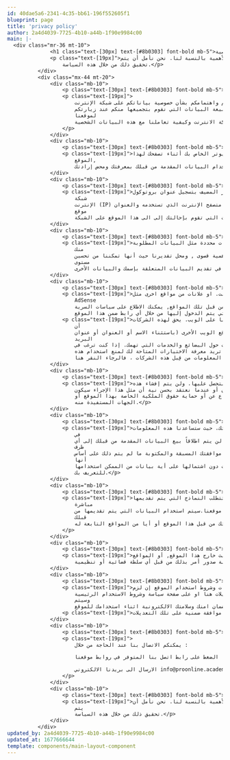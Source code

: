 ```yaml
---
id: 40dae5a6-2341-4c35-bb61-196f552605f1
blueprint: page
title: 'privacy policy'
author: 2a4d4039-7725-4b10-a44b-1f90e9984c00
main: |-
  <div class="mr-36 mt-10">
              <h1 class="text-[30px] text-[#8b0303] font-bold mb-5">سياسة الخصوصية ....</h1>
              <p class="text-[19px]">إن مخاوفك واهتمامك بشأن سرية وخصوصية البيانات تعتبر مسألة في غاية الأهمية بالنسبة لنا. نحن نأمل أن يتم
                  تحقيق ذلك من خلال هذه السياسة.</p>
          </div>
          <div class="mx-44 mt-20">
              <div class="mb-10">
                  <p class="text-[30px] text-[#8b0303] font-bold mb-5">الخصوصية وبيان سريّة المعلومات</p>
                  <p class="text-[19px]">
                      تلتزم شركه نخبة القادة للتعليم و نقدر مخاوفكم واهتمامكم بشأن خصوصية بياناتكم على شبكة الإنترنت.
                      لقد تم إعداد هذه السياسة لمساعدتكم في تفهم طبيعة البيانات التي نقوم بتجميعها منكم عند زيارتكم
                      لموقعنا
                      على شبكة الانترنت وكيفية تعاملنا مع هذه البيانات الشخصية.
                  </p>
              </div>
              <div class="mb-10">
                  <p class="text-[30px] text-[#8b0303] font-bold mb-5">التصفح</p>
                  <p class="text-[19px]">لم نقم بتصميم هذا الموقع من أجل تجميع بياناتك الشخصية من جهاز الكمبيوتر الخاص بك أثناء تصفحك لهذا
                      الموقع,
                      وإنما سيتم فقط استخدام البيانات المقدمة من قبلك بمعرفتك ومحض إرادتك.</p>
              </div>
              <div class="mb-10">
                  <p class="text-[30px] text-[#8b0303] font-bold mb-5">عنوان بروتوكول شبكة الإنترنت (IP)</p>
                  <p class="text-[19px]">في أي وقت تزور فيه اي موقع انترنت بما فيها هذا الموقع , سيقوم السيرفر المضيف بتسجيل عنوان بروتوكول
                      شبكة
                      الإنترنت (IP) الخاص بك , تاريخ ووقت الزيارة ونوع متصفح الإنترنت الذي تستخدمه والعنوان URL الخاص بأي
                      موقع
                      من مواقع الإنترنت التي تقوم بإحالتك إلى الى هذا الموقع على الشبكة.</p>
              </div>
              <div class="mb-10">
                  <p class="text-[30px] text-[#8b0303] font-bold mb-5">عمليات المسح على الشبكة</p>
                  <p class="text-[19px]">إن عمليات المسح التي نقوم بها مباشرة على الشبكة تمكننا من تجميع بيانات محددة مثل البيانات المطلوبة
                      منك
                      بخصوص نظرتك وشعورك تجاه موقعنا.تعتبر ردودك ذات أهمية قصوى , ومحل تقديرنا حيث أنها تمكننا من تحسين
                      مستوى
                      موقعنا, ولك كامل الحرية والإختيار في تقديم البيانات المتعلقة بإسمك والبيانات الأخرى.</p>
              </div>
              <div class="mb-10">
                  <p class="text-[30px] text-[#8b0303] font-bold mb-5">الروابط بالمواقع الأخرى على شبكة الإنترنت </p>
                  <p class="text-[19px]">قد يشتمل موقعنا على روابط بالمواقع الأخرى على شبكة الإنترنت. او علانات من مواقع اخرى مثل Google
                      AdSense
                      ولا نعتبر مسئولين عن أساليب تجميع البيانات من قبل تلك المواقع, يمكنك الاطلاع على سياسات السرية
                      والمحتويات الخاصة بتلك المواقع التي يتم الدخول إليها من خلال أي رابط ضمن هذا الموقع.</p>
                  <p class="text-[19px]">نحن قد نستعين بشركات إعلان لأطراف ثالثة لعرض الإعلانات عندما تزور موقعنا على الويب. يحق لهذه الشركات
                      أن
                      تستخدم معلومات حول زياراتك لهذا الموقع ولمواقع الويب الأخرى (باستثناء الاسم أو العنوان أو عنوان
                      البريد
                      الإلكتروني أو رقم الهاتف)، وذلك من أجل تقديم إعلانات حول البضائع والخدمات التي تهمك. إذا كنت ترغب في
                      مزيد من المعلومات حول هذا الأمر وكذلك إذا كنت تريد معرفة الاختيارات المتاحة لك لمنع استخدام هذه
                      المعلومات من قِبل هذه الشركات ، فالرجاء النقر هنا. </p>
              </div>
              <div class="mb-10">
                  <p class="text-[30px] text-[#8b0303] font-bold mb-5">إفشاء المعلومات</p>
                  <p class="text-[19px]">سنحافظ في كافة الأوقات على خصوصية وسرية كافة البيانات الشخصية التي نتحصل عليها. ولن يتم إفشاء هذه
                      المعلومات إلا إذا كان ذلك مطلوباً بموجب أي قانون أو عندما نعتقد بحسن نية أن مثل هذا الإجراء سيكون
                      مطلوباً أو مرغوباً فيه للتمشي مع القانون , أو للدفاع عن أو حماية حقوق الملكية الخاصة بهذا الموقع أو
                      الجهات المستفيدة منه.</p>
              </div>
              <div class="mb-10">
                  <p class="text-[30px] text-[#8b0303] font-bold mb-5">البيانات اللازمة لتنفيذ المعاملات المطلوبة من قبلك</p>
                  <p class="text-[19px]">عندما نحتاج إلى أية بيانات خاصة بك , فإننا سنطلب منك تقديمها بمحض إرادتك. حيث ستساعدنا هذه المعلومات
                      في
                      الاتصال بك وتنفيذ طلباتك حيثما كان ذلك ممكنناً. لن يتم اطلاقاً بيع البيانات المقدمة من قبلك إلى أي
                      طرف
                      ثالث بغرض تسويقها لمصلحته الخاصة دون الحصول على موافقتك المسبقة والمكتوبة ما لم يتم ذلك على أساس
                      أنها
                      ضمن بيانات جماعية تستخدم للأغراض الإحصائية والأبحاث دون اشتمالها على أية بيانات من الممكن استخدامها
                      للتعريف بك.</p>
              </div>
              <div class="mb-10">
                  <p class="text-[30px] text-[#8b0303] font-bold mb-5">عند الاتصال بنا</p>
                  <p class="text-[19px]">سيتم التعامل مع كافة البيانات المقدمة من قبلك على أساس أنها سرية . تتطلب النماذج التي يتم تقديمها
                      مباشرة
                      على الشبكة تقديم البيانات التي ستساعدنا في تحسين موقعنا.سيتم استخدام البيانات التي يتم تقديمها من
                      قبلك
                      في الرد على كافة استفساراتك , ملاحظاتك , أو طلباتك من قبل هذا الموقع أو أيا من المواقع التابعة له .
                  </p>
              </div>
              <div class="mb-10">
                  <p class="text-[30px] text-[#8b0303] font-bold mb-5">إفشاء المعلومات لأي طرف ثالث</p>
                  <p class="text-[19px]">لن نقوم ببيع , المتاجرة , تأجير , أو إفشاء أية معلومات لمصلحة أي طرف ثالث خارج هذا الموقع, أو المواقع
                      التابعة له.وسيتم الكشف عن المعلومات فقط في حالة صدور أمر بذلك من قبل أي سلطة قضائية أو تنظيمية.</p>
              </div>
              <div class="mb-10">
                  <p class="text-[30px] text-[#8b0303] font-bold mb-5">التعديلات على سياسة سرية وخصوصية المعلومات </p>
                  <p class="text-[19px]">نحتفظ بالحق في تعديل بنود وشروط سياسة سرية وخصوصية المعلومات وكذلك سياسات وشروط استخدام الموقع إن لزم
                      الأمر ومتى كان ذلك ملائماً. سيتم تنفيذ التعديلات هنا او على صفحة سياسة وشروط الاستخدام الرئيسية
                      وسيتم
                      بصفة مستمرة. عمل التعديلات اللازمه لضمان امنك وسلامتك الالكترونية اثناء استخدامك للموقع</p>
                  <p class="text-[19px]">استخدامك للموقع يعتبر موافقة ضمنية على تلك التعديلات</p>
              </div>
              <div class="mb-10">
                  <p class="text-[30px] text-[#8b0303] font-bold mb-5">الاتصال بنا </p>
                  <p class="text-[19px]">
                      يمكنكم الاتصال بنا عند الحاجة من خلال :

                      الضغط على رابط اتصل بنا المتوفر في روابط موقعنا

                      الارسال الى بريدنا الالكتروني info@proonline.academy
                  </p>
              </div>
              <div class="mb-10">
                  <p class="text-[30px] text-[#8b0303] font-bold mb-5">اخيرا </p>
                  <p class="text-[19px]">إن مخاوفك واهتمامك بشأن سرية وخصوصية البيانات تعتبر مسألة في غاية الأهمية بالنسبة لنا. نحن نأمل أن
                      يتم
                      تحقيق ذلك من خلال هذه السياسة.</p>
              </div>
          </div>
updated_by: 2a4d4039-7725-4b10-a44b-1f90e9984c00
updated_at: 1677666644
template: components/main-layout-component
---
```

